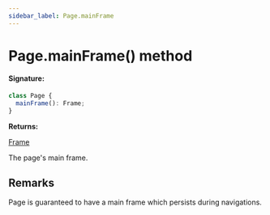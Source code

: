 ```yaml
---
sidebar_label: Page.mainFrame
---
```


# Page.mainFrame() method

#### Signature:

```typescript
class Page {
  mainFrame(): Frame;
}
```

**Returns:**

[Frame](./puppeteer.frame.md)

The page's main frame.

## Remarks

Page is guaranteed to have a main frame which persists during navigations.
